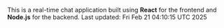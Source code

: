This is a real-time chat application built using **React** for the frontend and **Node.js** for the backend.
Last updated: Fri Feb 21 04:10:15 UTC 2025
